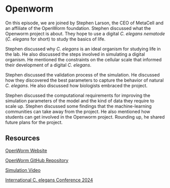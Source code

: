 # Openworm
On this episode, we are joined by Stephen Larson, the CEO of MetaCell and an affiliate of the OpenWorm foundation. Stephen discussed what the Openworm project is about. They hope to use a digital _C. elegans nematode_ (_C. elegans_ for short) to study the basics of life.

Stephen discussed why _C. elegans_ is an ideal organism for studying life in the lab. He also discussed the steps involved in simulating a digital organism. He mentioned the constraints on the cellular scale that informed their development of a digital _C. elegans_.

Stephen discussed the validation process of the simulation. He discussed how they discovered the best parameters to capture the behavior of natural _C. elegans_. He also discussed how biologists embraced the project.

Stephen discussed the computational requirements for improving the simulation parameters of the model and the kind of data they require to scale up. Stephen discussed some findings that the machine-learning communities can take away from the project. He also mentioned how students can get involved in the Openworm project. Rounding up, he shared future plans for the project.
## Resources

[OpenWorm Website](https://openworm.org/)

[OpenWorm GitHub Repository](https://github.com/openworm)

[Simulation Video](https://github.com/openworm/OpenWorm#quickstart) 

[International C. elegans Conference 2024](https://genetics-gsa.org/celegans/)